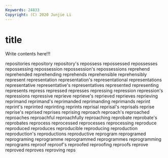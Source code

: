 ```yaml
---
Keywords: 24833
Copyright: (C) 2020 Junjie Li
---
```


# title

Write contents here!!!
 
repositories 
repository 
repository's 
repossess 
repossessed 
repossesses
repossessing 
repossession 
repossession's 
repossessions 
reprehend 
reprehended 
reprehending 
reprehends 
reprehensible 
reprehensibly
represent 
representation 
representation's 
representational 
representations 
representative 
representative's 
representatives 
represented 
representing
represents 
repress 
repressed 
represses 
repressing 
repression 
repression's 
repressions 
repressive 
reprieve
reprieve's 
reprieved 
reprieves 
reprieving 
reprimand 
reprimand's 
reprimanded 
reprimanding 
reprimands 
reprint
reprint's 
reprinted 
reprinting 
reprints 
reprisal 
reprisal's 
reprisals 
reprise 
reprise's 
reprised
reprises 
reprising 
reproach 
reproach's 
reproached 
reproaches 
reproachful 
reproachfully 
reproaching 
reprobate
reprobate's 
reprobates 
reprocess 
reprocessed 
reprocesses 
reprocessing 
reproduce 
reproduced 
reproduces 
reproducible
reproducing 
reproduction 
reproduction's 
reproductions 
reproductive 
reprogram 
reprogramed 
reprograming 
reprogramme 
reprogrammed
reprogrammes 
reprogramming 
reprograms 
reproof 
reproof's 
reproofed 
reproofing 
reproofs 
reprove 
reproved
reproves 
reproving 
reps 
